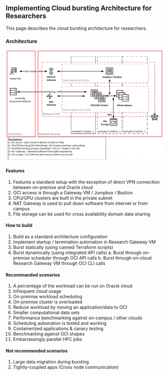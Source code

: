 <!-- Copyright (c) 2020-2021, Oracle and/or its affiliates -->

## Implementing Cloud bursting Architecture for Researchers

This page describes the cloud bursting architecture for researchers. 

### Architecture 
![](images/ArchBurst-2.png)

#### Features 
1. Features a standard setup with the exception of direct VPN connection between on-premise and Oracle cloud
2. OCI access is through a Gateway VM / Jumpbox / Bastion
3. CPU/GPU clusters are built in the private subnet
4. NAT Gateway is used to pull down software from internet or from campus
5. File storage can be used for cross availability domain data sharing

#### How to build
1. Build as a standard architecture configuration
2. Implement startup / termination automation in Research Gateway VM
3. Burst statically (using canned Terraform scripts)
4. Burst dynamically (using integrated API calls) 
   a. Burst through on-premise scheduler through OCI API calls
   b. Burst through on-cloud Research Gateway VM through OCI CLI calls

#### Recommanded scenarios
1. A percentage of the workload can be run on Oracle cloud
2. Infrequent cloud usage
3. On-premise workload scheduling
4. On-premise cluster is overloaded
5. Reduce workload by moving an application/data to OCI
6. Smaller computational data sets
7. Performance benchmarking against on-campus / other clouds
8. Scheduling automation is tested and working
9.  Containerized applications & canary testing
10. Benchmarking against OCI shapes
11. Embarrassingly parallel HPC jobs

#### Not recommended scenarios
1. Large data migration during bursting
2. Tightly-coupled apps (Cross node communication)

